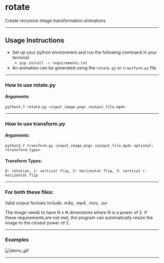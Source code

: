 
# rotate
Create recursive image transformation animations 

-----------------------

## Usage Instructions

- Set up your python environment and run the following command in your terminal:
  - `pip install -r requirements.txt`
- An animation can be generated using the `rotate.py` or `transform.py` file.

--------------------

### How to use rotate&#46;py

#### Arguments:

`python3.7 rotate.py <input_image.png> <output_file.mp4>`

-------------

### How to use transform&#46;py

#### Arguments:

`python3.7 transform.py <input_image.png> <output_file.mp4> optional: <transform_type>`

#### Transform Types:

`0: rotation, 1: vertical flip, 2: horizontal flip, 3: vertical + horizontal flip`

----------------

### For both these files:

Valid output formats include .m4a,  .mp4,  .mov,  .avi

The image needs to have N x N dimensions where N is a power of 2. If these requirements are not met, the program can automatically resize the image to the closest power of 2.

--------------

### Examples

![demo_gif](./demo.gif)

--------------
